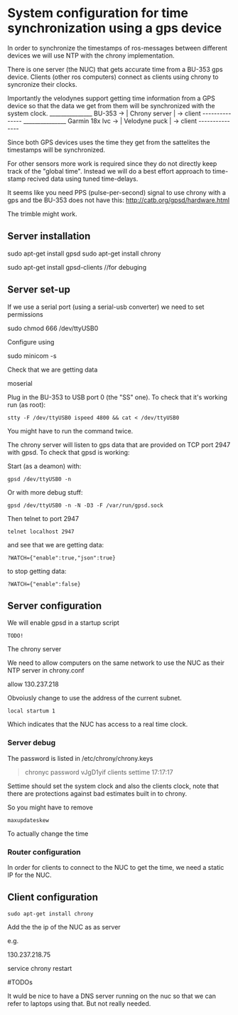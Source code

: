 # System configuration for time synchronization using a gps device

In order to synchronize the timestamps of ros-messages between
different devices we will use NTP with the chrony implementation.

There is one server (the NUC) that gets accurate time from a BU-353
gps device. Clients (other ros computers) connect as clients using
chrony to syncronize their clocks.

Importantly the velodynes support getting time information from a GPS
device so that the data we get from them will be synchronized with the
system clock.
           _______________
BU-353 -> | Chrony server | -> client
           ---------------
                   _______________
Garmin 18x lvc -> | Velodyne puck | -> client
                   ---------------

Since both GPS devices uses the time they get from the sattelites the
timestamps will be synchronized.

For other sensors more work is required since they do not directly keep
track of the "global time". Instead we will do a best effort approach
to time-stamp recived data using tuned time-delays.

It seems like you need PPS (pulse-per-second) signal to use chrony with
a gps and tbe BU-353 does not have this: http://catb.org/gpsd/hardware.html

The trimble might work.


## Server installation

sudo apt-get install gpsd
sudo apt-get install chrony

sudo apt-get install gpsd-clients //for debuging

## Server set-up

If we use a serial port (using a serial-usb converter) we need to set
permissions

   sudo chmod 666 /dev/ttyUSB0

Configure using

   sudo minicom -s

Check that we are getting data

   moserial

Plug in the BU-353 to USB port 0 (the "SS" one). To check that it's working run (as root):

    stty -F /dev/ttyUSB0 ispeed 4800 && cat < /dev/ttyUSB0
 
You might have to run the command twice.

The chrony server will listen to gps data that are provided on TCP port 2947
with gpsd. To check that gpsd is working:

Start (as a deamon) with:

    gpsd /dev/ttyUSB0 -n

Or with more debug stuff:

    gpsd /dev/ttyUSB0 -n -N -D3 -F /var/run/gpsd.sock

Then telnet to port 2947

    telnet localhost 2947

and see that we are getting data:

    ?WATCH={"enable":true,"json":true}

to stop getting data:

    ?WATCH={"enable":false}


## Server configuration

We will enable gpsd in a startup script

    TODO!

The chrony server

We need to allow computers on the same network to use the NUC as their NTP 
server in chrony.conf

   allow 130.237.218

Obvoiusly change to use the address of the current subnet.

    local startum 1

Which indicates that the NUC has access to a real time clock.

### Server debug

The password is listed in /etc/chrony/chrony.keys

> chronyc
> password vJgD1yif 
> clients
> settime 17:17:17

Settime should set the system clock and also the clients clock, note that
there are protections against bad estimates built in to chrony. 

So you might have to remove 

    maxupdateskew

To actually change the time

### Router configuration

In order for clients to connect to the NUC to get the time, we need a static
IP for the NUC.

## Client configuration

    sudo apt-get install chrony

Add the the ip of the NUC as as server

e.g.

130.237.218.75

service chrony restart


#TODOs

It wuld be nice to have a DNS server running on the nuc so that we 
can refer to laptops using that. But not really needed.